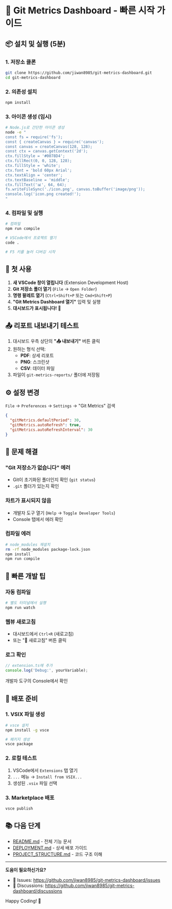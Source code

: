 # 🚀 Git Metrics Dashboard - 빠른 시작 가이드

## 📦 설치 및 실행 (5분)

### 1. 저장소 클론
```bash
git clone https://github.com/jiwan8985/git-metrics-dashboard.git
cd git-metrics-dashboard
```

### 2. 의존성 설치
```bash
npm install
```

### 3. 아이콘 생성 (임시)
```bash
# Node.js로 간단한 아이콘 생성
node -e "
const fs = require('fs');
const { createCanvas } = require('canvas');
const canvas = createCanvas(128, 128);
const ctx = canvas.getContext('2d');
ctx.fillStyle = '#0078D4';
ctx.fillRect(0, 0, 128, 128);
ctx.fillStyle = 'white';
ctx.font = 'bold 60px Arial';
ctx.textAlign = 'center';
ctx.textBaseline = 'middle';
ctx.fillText('📊', 64, 64);
fs.writeFileSync('./icon.png', canvas.toBuffer('image/png'));
console.log('icon.png created!');
"
```

### 4. 컴파일 및 실행
```bash
# 컴파일
npm run compile

# VSCode에서 프로젝트 열기
code .

# F5 키를 눌러 디버깅 시작
```

## 🎯 첫 사용

1. **새 VSCode 창이 열립니다** (Extension Development Host)
2. **Git 저장소 폴더 열기** (`File` → `Open Folder`)
3. **명령 팔레트 열기** (`Ctrl+Shift+P` 또는 `Cmd+Shift+P`)
4. **"Git Metrics Dashboard 열기"** 입력 및 실행
5. **대시보드가 표시됩니다!** 🎉

## 📤 리포트 내보내기 테스트

1. 대시보드 우측 상단의 **"📤 내보내기"** 버튼 클릭
2. 원하는 형식 선택:
   - **PDF**: 상세 리포트
   - **PNG**: 스크린샷
   - **CSV**: 데이터 파일
3. 파일이 `git-metrics-reports/` 폴더에 저장됨

## ⚙️ 설정 변경

`File` → `Preferences` → `Settings` → "Git Metrics" 검색

```json
{
  "gitMetrics.defaultPeriod": 30,
  "gitMetrics.autoRefresh": true,
  "gitMetrics.autoRefreshInterval": 30
}
```

## 🐛 문제 해결

### "Git 저장소가 없습니다" 에러
- Git이 초기화된 폴더인지 확인 (`git status`)
- `.git` 폴더가 있는지 확인

### 차트가 표시되지 않음
- 개발자 도구 열기 (`Help` → `Toggle Developer Tools`)
- Console 탭에서 에러 확인

### 컴파일 에러
```bash
# node_modules 재설치
rm -rf node_modules package-lock.json
npm install
npm run compile
```

## 📱 빠른 개발 팁

### 자동 컴파일
```bash
# 별도 터미널에서 실행
npm run watch
```

### 웹뷰 새로고침
- 대시보드에서 `Ctrl+R` (새로고침)
- 또는 "🔄 새로고침" 버튼 클릭

### 로그 확인
```typescript
// extension.ts에 추가
console.log('Debug:', yourVariable);
```
개발자 도구의 Console에서 확인

## 🚢 배포 준비

### 1. VSIX 파일 생성
```bash
# vsce 설치
npm install -g vsce

# 패키지 생성
vsce package
```

### 2. 로컬 테스트
1. VSCode에서 `Extensions` 탭 열기
2. `...` 메뉴 → `Install from VSIX...`
3. 생성된 `.vsix` 파일 선택

### 3. Marketplace 배포
```bash
vsce publish
```

## 📚 다음 단계

- [README.md](README.md) - 전체 기능 문서
- [DEPLOYMENT.md](DEPLOYMENT.md) - 상세 배포 가이드
- [PROJECT_STRUCTURE.md](PROJECT_STRUCTURE.md) - 코드 구조 이해

---

**도움이 필요하신가요?** 
- 📧 Issues: https://github.com/jiwan8985/git-metrics-dashboard/issues
- 💬 Discussions: https://github.com/jiwan8985/git-metrics-dashboard/discussions

Happy Coding! 🎉